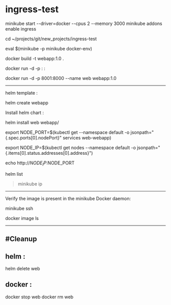 # ingress-test

minikube start --driver=docker --cpus 2 --memory 3000
minikube addons enable ingress

cd ~/projects/git/new_projects/ingress-test

eval $(minikube -p minikube docker-env)

docker build -t webapp:1.0 .

docker run -d -p <localport>:<container port> <container-name> <image>:<tag>

docker run -d -p 8001:8000 --name web webapp:1.0

---
helm template :

helm create webapp

Install helm chart :

helm install web webapp/

export NODE_PORT=$(kubectl get --namespace default -o jsonpath="{.spec.ports[0].nodePort}" services web-webapp)

export NODE_IP=$(kubectl get nodes --namespace default -o jsonpath="{.items[0].status.addresses[0].address}")

echo http://$NODE_IP:$NODE_PORT

helm list

> minikube ip



---
Verify the image is present in the minikube Docker daemon:

minikube ssh

docker image ls


---
#Cleanup
---------

helm :
---------
 helm delete web

 docker :
 ---------
 docker stop web
 docker rm web
